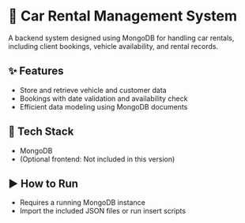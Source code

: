 # 🚗 Car Rental Management System

A backend system designed using MongoDB for handling car rentals, including client bookings, vehicle availability, and rental records.

## ✨ Features
- Store and retrieve vehicle and customer data
- Bookings with date validation and availability check
- Efficient data modeling using MongoDB documents

## 💪 Tech Stack
- MongoDB
- (Optional frontend: Not included in this version)

## ▶️ How to Run
- Requires a running MongoDB instance
- Import the included JSON files or run insert scripts
